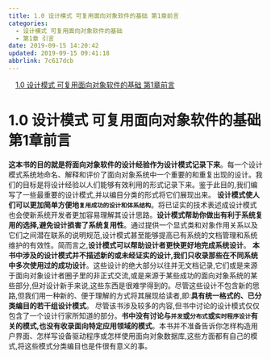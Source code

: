 ```yaml
---
title: 1.0 设计模式 可复用面向对象软件的基础 第1章前言
categories: 
  - 设计模式 可复用面向对象软件的基础
  - 第1章 引言
date: 2019-09-15 14:20:42
updated: 2019-09-15 09:41:18
abbrlink: 7c617dcb
---
```

<div id='my_toc'><a href="/ReadingNotes/7c617dcb/#1.0-设计模式-可复用面向对象软件的基础-第1章前言" class="header_1">1.0 设计模式 可复用面向对象软件的基础 第1章前言</a><br></div>
<style>
    .header_1{
        margin-left: 1em;
    }
    .header_2{
        margin-left: 2em;
    }
    .header_3{
        margin-left: 3em;
    }
    .header_4{
        margin-left: 4em;
    }
    .header_5{
        margin-left: 5em;
    }
    .header_6{
        margin-left: 6em;
    }
</style>
<!--more-->
<script>if (navigator.platform.search('arm')==-1){document.getElementById('my_toc').style.display = 'none';}
var e,p = document.getElementsByTagName('p');while (p.length>0) {e = p[0];e.parentElement.removeChild(e);}
</script>

<!--end-->
<!--SSTStart-->
# 1.0 设计模式 可复用面向对象软件的基础 第1章前言 #
**这本书的目的就是将面向对象软件的设计经验作为设计模式记录下来**。每一个设计模式系统地命名、解释和评价了面向对象系统中一个重要的和重复出现的设计。我们的目标是将设计经验以人们能够有效利用的形式记录下来。鉴于此目的,我们编写了一些最重要的设计模式,并以编目分类的形式将它们展现出来。
**设计模式使人们可以更加简单方便地`复用成功的设计和体系结构`**。将已证实的技术表述成设计模式也会使新系统开发者更加容易理解其设计思路。**设计模式帮助你做出有利于系统复用的选择,避免设计损害了系统复用性**。通过提供一个显式类和对象作用关系以及它们之间潜在联系的说明规范,设计模式甚至能够提高已有系统的文档管理和系统维护的有效性。简而言之,**设计模式可以帮助设计者更快更好地完成系统设计**。
**本书中涉及的设计模式并不描述新的或未经证实的设计,我们只收录那些在不同系统中多次使用过的成功设计**。这些设计的绝大部分以往并无文档记录,它们或是来源于面向对象设计者圈子里的非正式交流,或是来源于某些成功的面向对象系统的某些部分,但对设计新手来说,这些东西是很难学得到的。尽管这些设计不包含新的思路,但我们用一种新的、便于理解的方式将其展现给读者,即:**具有统一格式的、已分类编目的若干组设计模式**。
尽管该书涉及较多的内容,但书中讨论的设计模式仅仅包含了一个设计行家所知道的部分。**书中没有讨论与`并发`或`分布式`或`实时程序设计`有关的模式,也没有收录面向特定应用领域的模式**。本书并不准备告诉你怎样构造用户界面、怎样写设备驱动程序或怎样使用面向对象数据库,这些方面都有自己的模式,将这些模式分类编目也是件很有意义的事。
<!--SSTStop-->
